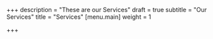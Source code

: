 +++
description = "These are our Services"
draft = true
subtitle = "Our Services"
title = "Services"
[menu.main]
weight = 1

+++
